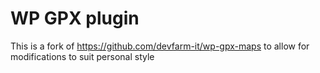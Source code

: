 # WP GPX plugin 

This is a fork of https://github.com/devfarm-it/wp-gpx-maps to allow for modifications to suit personal style